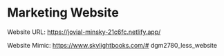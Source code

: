 # Marketing Website

Website URL: https://jovial-minsky-21c6fc.netlify.app/

Website Mimic: https://www.skylightbooks.com/# dgm2780_less_website

